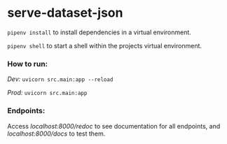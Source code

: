 # serve-dataset-json
`pipenv install` to install dependencies in a virtual environment.

`pipenv shell` to start a shell within the projects virtual environment.

### How to run:
*Dev:* `uvicorn src.main:app --reload`

*Prod:* `uvicorn src.main:app`

### Endpoints:
Access _localhost:8000/redoc_ to see documentation for all endpoints,
and _localhost:8000/docs_ to test them.

